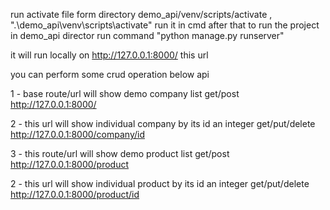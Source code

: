 run activate file form directory demo_api/venv/scripts/activate , 
".\demo_api\venv\scripts\activate" run it in cmd
after that to run the project in demo_api director run command "python manage.py runserver"

it will run locally on http://127.0.0.1:8000/ this url

you can perform some crud operation below api

1 - base route/url will show demo company list
get/post
http://127.0.0.1:8000/

2 - this url will show individual company by its id an integer
get/put/delete
http://127.0.0.1:8000/company/id 

3 - this route/url will show demo product list
get/post
http://127.0.0.1:8000/product

2 - this url will show individual product by its id an integer
get/put/delete
http://127.0.0.1:8000/product/id 



